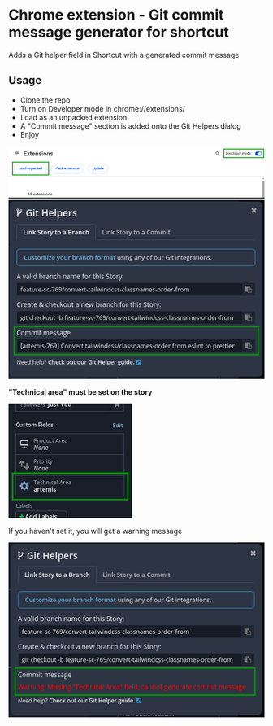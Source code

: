 # Chrome extension - Git commit message generator for shortcut

Adds a Git helper field in Shortcut with a generated commit message

## Usage
- Clone the repo
- Turn on Developer mode in chrome://extensions/
- Load as an unpacked extension
- A "Commit message" section is added onto the Git Helpers dialog
- Enjoy

![Turn on developer mode and load unpacked extension](images/extensions-screen.png)
![Usage](images/usage.png)

**"Technical area" must be set on the story**

![Technical area](images/technical-area.png)

If you haven't set it, you will get a warning message

![Warning](images/usage-warning.png)
